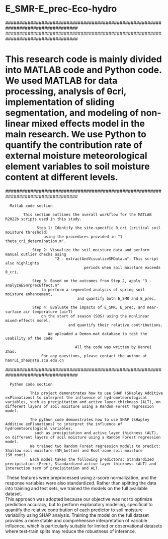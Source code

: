 # E_SMR-E_prec-Eco-hydro
################################################################################## 
##################################################################################
# This research code is mainly divided into MATLAB code and Python code. We used MATLAB for data processing, analysis of θcri, implementation of sliding segmentation, and modeling of non-linear mixed effects model in the main research. We use Python to quantify the contribution rate of external moisture meteorological element variables to soil moisture content at different levels.
##################################################################################
      
      Matlab code section

            This section outlines the overall workflow for the MATLAB R2022b scripts used in this study.

                  Step 1: Identify the site-specific θ_cri (critical soil moisture threshold)
                     using the procedures provided in "1 - theta_cri_determination.m".
 
                Step 2: Visualize the soil moisture data and perform manual outlier checks using
                          "2 - extractAndVisualizeSMData.m". This script also highlights
                                       periods when soil moisture exceeds θ_cri.
 
                Step 3: Based on the outcomes from Step 2, apply "3 - analyzeESmrprecEffect.m" 
                    to perform a segmented analysis of spring soil moisture enhancement,
                                    and quantify both E_SMR and E_prec.
 
                Step 4: Evaluate the impacts of E_SMR, E_prec, and near-surface air temperature (airT) 
                    on the start of season (SOS) using the nonlinear mixed-effects model, 
                                and quantify their relative contributions.
          
                       We uploaded a Demon.mat database to test the usability of the code
           
                                   All the code was written by Hanrui Zhao. 
                    For any questions, please contact the author at hanrui_zhao@stu.scu.edu.cn



##################################################################################
      
      Python code section
                      
               This project demonstrates how to use SHAP (SHapley Additive exPlanations) to interpret the influence of hydrometeorological variables, such as precipitation and active layer thickness (ALT), on different layers of soil moisture using a Random Forest regression model.
                        
               The python code demonstrates how to use SHAP (SHapley Additive exPlanations) to interpret the influence of hydrometeorological variables, 
                 such as precipitation and active layer thickness (ALT), on different layers of soil moisture using a Random Forest regression model.
               We trained two Random Forest regression models to predict: Shallow soil moisture (SM_bottom) and Root-zone soil moisture (SM_root).     
               Each model takes the following predictors: Standardized precipitation (Prec), Standardized active layer thickness (ALT) and Interaction term of precipitation and ALT.                                 
﻿               These features were preprocessed using z-score normalization, and the response variables were also standardized.﻿
               Rather than splitting the data into training and test sets, we trained the models on the full available dataset.                       
               This approach was adopted because our objective was not to optimize prediction accuracy, but to perform explanatory modeling, specifical to quantify the relative contribution of each predictor to soil moisture variability using SHAP analysis.
               Training the model on the full dataset provides a more stable and comprehensive interpretation of variable influence, which is particularly suitable for limited or observational datasets where test-train splits may reduce the robustness of inference.
